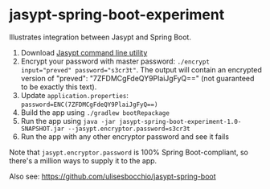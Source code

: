 # jasypt-spring-boot-experiment

Illustrates integration between Jasypt and Spring Boot.

1. Download [Jasypt command line utility](http://www.jasypt.org/index.html)
2. Encrypt your password with master password: `./encrypt input="preved" password="s3cr3t"`. The output will contain an encrypted version of "preved": "7ZFDMCgFdeQY9PlaiJgFyQ==" (not guaranteed to be exactly this text).
3. Update `application.properties`: `password=ENC(7ZFDMCgFdeQY9PlaiJgFyQ==)`
4. Build the app using `./gradlew bootRepackage`
5. Run the app using `java -jar jasypt-spring-boot-experiment-1.0-SNAPSHOT.jar --jasypt.encryptor.password=s3cr3t`
6. Run the app with any other encryptor password and see it fails

Note that `jasypt.encryptor.password` is 100% Spring Boot-compliant, so there's a million ways to supply it to the app.

Also see: https://github.com/ulisesbocchio/jasypt-spring-boot
